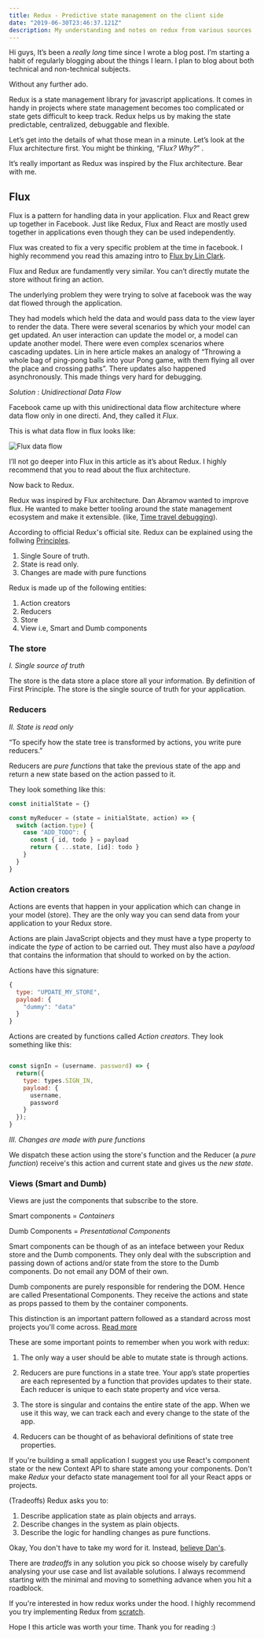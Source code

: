 ```yaml
---
title: Redux - Predictive state management on the client side
date: "2019-06-30T23:46:37.121Z"
description: My understanding and notes on redux from various sources
---
```


Hi guys, It’s been a _really long_ time since I wrote a blog post. I’m starting a habit of regularly blogging about the things I learn. I plan to blog about both technical and non-technical subjects.

Without any further ado.

Redux is a state management library for javascript applications. It comes in handy in projects where state management becomes too complicated or state gets difficult to keep track. Redux helps us by making the state predictable, centralized, debuggable and flexible. 

Let’s get into the details of what those mean in a minute. Let’s look at the Flux architecture first. You might be thinking, _“Flux? Why?_” .

It’s really important as Redux was inspired by the Flux architecture. Bear with me.

## Flux

Flux is a pattern for handling data in your application. Flux and React grew up together in Facebook. Just like Redux, Flux and React are mostly used together in applications even though they can be used independently.

Flux was created to fix a very specific problem at the time in facebook. I highly recommend you read this amazing intro to [Flux by Lin Clark](https://code-cartoons.com/a-cartoon-guide-to-flux-6157355ab207).

Flux and Redux are fundamently very similar. You can’t directly mutate the store without firing an action.

The underlying problem they were trying to solve at facebook was the way dat flowed through the application.

They had models which held the data and would pass data to the view layer to render the data. There were several scenarios by which your model can get updated. An user interaction can update the model or, a model can update another model. There were even complex scenarios where cascading updates. Lin in here article makes an analogy of “Throwing a whole bag of ping-pong balls into your Pong game, with them flying all over the place and crossing paths”.
There updates also happened asynchronously. This made things very hard for debugging.

_Solution_ : _*Unidirectional Data Flow*_

Facebook came up with this unidirectional data flow architecture where data flow only in one directi. And, they called it _Flux_.

This is what data flow in flux looks like:

![Flux data flow](https://facebook.github.io/flux/img/flux-simple-f8-diagram-with-client-action-1300w.png)

I’ll not go deeper into Flux in this article as it’s about Redux. I highly recommend that you to read about the flux architecture.

Now back to Redux.

Redux was inspired by Flux architecture. Dan Abramov wanted to improve flux. He wanted to make better tooling around the state management ecosystem and make it extensible. (like, [Time travel debugging](https://www.youtube.com/watch?v=xsSnOQynTHs)).

According to official Redux's official site. Redux can be explained using the follwing [Principles](<(http://redux.js.org/docs/introduction/ThreePrinciples.html)>).

1. Single Soure of truth.
2. State is read only.
3. Changes are made with pure functions

Redux is made up of the following entities:

1. Action creators
2. Reducers
3. Store
4. View i.e, Smart and Dumb components

### The store

_I. Single source of truth_

The store is the data store a place store all your information. By definition of First Principle. The store is the single source of truth for your application.

### Reducers

_II. State is read only_

“To specify how the state tree is transformed by actions, you write pure reducers.”

Reducers are _pure functions_ that take the previous state of the app and return a new state based on the action passed to it.

They look something like this:

```javascript
const initialState = {}

const myReducer = (state = initialState, action) => {
  switch (action.type) {
    case "ADD_TODO": {
      const { id, todo } = payload
      return { ...state, [id]: todo }
    }
  }
}
```

### Action creators

Actions are events that happen in your application which can change in your model (store). They are the only way you can send data from your application to your Redux store.

Actions are plain JavaScript objects and they must have a type property to indicate the _type_ of action to be carried out. They must also have a _payload_ that contains the information that should to worked on by the action.

Actions have this signature:

```javascript
{
  type: "UPDATE_MY_STORE",
  payload: {
    "dummy": "data"
  }
}
```

Actions are created by functions called _Action creators_. They look something like this:

```javascript

const signIn = (username. password) => {
  return({
    type: types.SIGN_IN,
    payload: {
      username,
      password
    }
  });
}

```



_*III. Changes are made with pure functions*_

We dispatch these action using the store's function and the Reducer (a _pure function_) receive's this action and current state and gives us the *new state*.


### Views (Smart and Dumb)

Views are just the components that subscribe to the store.

Smart components = *Containers*

Dumb Components = *Presentational Components*

Smart components can be though of as an inteface between your Redux store and the Dumb components. They only deal with the subscription and passing down of actions and/or state from the store to the Dumb components. Do not email any DOM of their own.

Dumb components are purely responsible for rendering the DOM. Hence are called Presentational Components. They receive the actions and state as props passed to them by the container components.

This distinction is an important pattern followed as a standard across most projects you'll come across. [Read more](https://medium.com/@dan_abramov/smart-and-dumb-components-7ca2f9a7c7d0)


These are some important points to remember when you work with redux:

1. The only way a user should be able to mutate state is through actions.

2. Reducers are pure functions in a state tree. Your app’s state properties are each represented by a function that provides updates to their state. Each reducer is unique to each state property and vice versa.

3. The store is singular and contains the entire state of the app. When we use it this way, we can track each and every change to the state of the app.

4. Reducers can be thought of as behavioral definitions of state tree properties.


If you're building a small application I suggest you use React's component state or the new Context API to share state among your components. Don't make _Redux_ your defacto state management tool for all your React apps or projects. 

(Tradeoffs) Redux asks you to:

1. Describe application state as plain objects and arrays.
2. Describe changes in the system as plain objects.
3. Describe the logic for handling changes as pure functions.

Okay, You don't have to take my word for it. Instead, [believe Dan's]('https://medium.com/@dan_abramov/you-might-not-need-redux-be46360cf367). 

There are _tradeoffs_ in any solution you pick so choose wisely by carefully analysing your use case and list available solutions. I always recommend starting with the minimal and moving to something advance when you hit a roadblock.

If you're interested in how redux works under the hood. I highly recommend you try implementing Redux from [scratch](https://www.jamasoftware.com/blog/lets-write-redux/).

Hope I this article was worth your time. Thank you for reading :)
